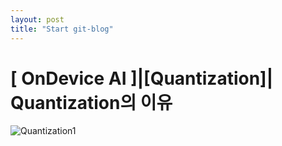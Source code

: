 ```yaml
---
layout: post
title: "Start git-blog"
---
```


# [ OnDevice AI ]|[Quantization]| Quantization의 이유







![Quantization1](D:\Code\Projects\github_blog\rhymus314.github.io\images\2025-02-09-test\Quantization1.png)